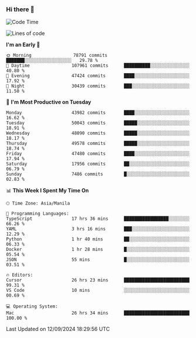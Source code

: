 ### Hi there 👋

<!--START_SECTION:waka-->
![Code Time](http://img.shields.io/badge/Code%20Time-5%2C541%20hrs%2032%20mins-blue)

![Lines of code](https://img.shields.io/badge/From%20Hello%20World%20I%27ve%20Written-118.0%20million%20lines%20of%20code-blue)

**I'm an Early 🐤** 

```text
🌞 Morning                78791 commits       ███████░░░░░░░░░░░░░░░░░░   29.78 % 
🌆 Daytime                107961 commits      ██████████░░░░░░░░░░░░░░░   40.80 % 
🌃 Evening                47424 commits       ████░░░░░░░░░░░░░░░░░░░░░   17.92 % 
🌙 Night                  30439 commits       ███░░░░░░░░░░░░░░░░░░░░░░   11.50 % 
```
📅 **I'm Most Productive on Tuesday** 

```text
Monday                   43982 commits       ████░░░░░░░░░░░░░░░░░░░░░   16.62 % 
Tuesday                  50043 commits       █████░░░░░░░░░░░░░░░░░░░░   18.91 % 
Wednesday                48090 commits       █████░░░░░░░░░░░░░░░░░░░░   18.17 % 
Thursday                 49578 commits       █████░░░░░░░░░░░░░░░░░░░░   18.74 % 
Friday                   47480 commits       ████░░░░░░░░░░░░░░░░░░░░░   17.94 % 
Saturday                 17956 commits       ██░░░░░░░░░░░░░░░░░░░░░░░   06.79 % 
Sunday                   7486 commits        █░░░░░░░░░░░░░░░░░░░░░░░░   02.83 % 
```


📊 **This Week I Spent My Time On** 

```text
🕑︎ Time Zone: Asia/Manila

💬 Programming Languages: 
TypeScript               17 hrs 36 mins      █████████████████░░░░░░░░   66.26 % 
YAML                     3 hrs 16 mins       ███░░░░░░░░░░░░░░░░░░░░░░   12.29 % 
Python                   1 hr 40 mins        ██░░░░░░░░░░░░░░░░░░░░░░░   06.33 % 
Docker                   1 hr 28 mins        █░░░░░░░░░░░░░░░░░░░░░░░░   05.54 % 
JSON                     55 mins             █░░░░░░░░░░░░░░░░░░░░░░░░   03.51 % 

🔥 Editors: 
Cursor                   26 hrs 23 mins      █████████████████████████   99.31 % 
VS Code                  10 mins             ░░░░░░░░░░░░░░░░░░░░░░░░░   00.69 % 

💻 Operating System: 
Mac                      26 hrs 34 mins      █████████████████████████   100.00 % 
```


 Last Updated on 12/09/2024 18:29:56 UTC
<!--END_SECTION:waka-->


<!--
**rad182/rad182** is a ✨ _special_ ✨ repository because its `README.md` (this file) appears on your GitHub profile.

Here are some ideas to get you started:

- 🔭 I’m currently working on ...
- 🌱 I’m currently learning ...
- 👯 I’m looking to collaborate on ...
- 🤔 I’m looking for help with ...
- 💬 Ask me about ...
- 📫 How to reach me: ...
- 😄 Pronouns: ...
- ⚡ Fun fact: ...
-->
